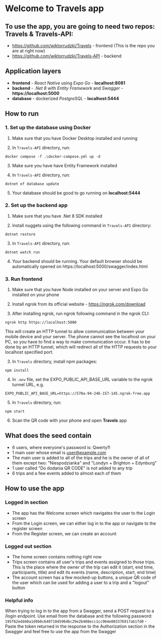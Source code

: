 ﻿# **Welcome to Travels app**

## **To use the app, you are going to need two repos: Travels & Travels-API:**
-  https://github.com/wiktorrudzki/Travels - frontend (This is the repo you are at right now)
-  https://github.com/wiktorrudzki/Travels-API - backend

## **Application layers**

-   **frontend** - _React Native_ using _Expo Go_ - **localhost:8081**
-   **backend** - _.Net 8_ with _Entity Framework_ and _Swagger_ - **https://localhost:5000**
-   **database** - dockerized _PostgreSQL_ - **localhost:5444**

## **How to run**

### 1. Set up the database using Docker

1. Make sure that you have Docker Desktop installed and running

2. In `Travels-API` directory, run:

```
docker compose -f .\docker-compose.yml up -d
```

3. Make sure you have have Entity Framework installed

4. In `Travels-API` directory, run:

```
dotnet ef database update
```

5. Your database should be good to go running on **localhost:5444**

### 2. Set up the backend app

1. Make sure that you have .Net 8 SDK installed

2. Install nuggets using the following command in `Travels-API` directory:

```
dotnet restore
```

3. In `Travels-API` directory, run:

```
dotnet watch run
```

4. Your backend should be running. Your default browser should be automatically opened on https://localhost:5000/swagger/index.html

### 3. Run frontend

1. Make sure that you have Node installed on your server and Expo Go installed on your phone

2. Install ngrok from its official website - https://ngrok.com/download

3. After installing ngrok, run ngrok following command in the ngrok CLI:

```
ngrok http https://localhost:5000
```

This will create an HTTP tunnel to allow communication between your mobile device and your server. The phone cannot see the localhost on your PC, so you have to find a way to make communication occur. It has to be done by an HTTP tunnel, which will redirect all of the HTTP requests to your localhost specified port.

3. In `Travels` directory, install npm packages:

```
npm install
```

4. In `.env` file, set the EXPO_PUBLIC_API_BASE_URL variable to the ngrok tunnel URL, e.g.

```
EXPO_PUBLIC_API_BASE_URL=https://570a-94-246-157-145.ngrok-free.app
```

5. In `Travels` directory, run:

```
npm start
```

6. Scan the QR code with your phone and open **Travels** app

## **What does the seed contain**

-   6 users, where everyone's password is: Qwerty1!
-   1 main user whose email is user@example.com
-   The main user is added to all of the trips and he is the owner of all of them except two: "Niespodzianka" and "Londyn + Brighton + Edynburg"
-   1 user called "Do dodania QR CODE" is not added to any trip
-   6 trips and a few events added to almost each of them

## **How to use the app**

### Logged in section

-   The app has the Welcome screen which navigates the user to the Login screen
-   From the Login screen, we can either log in to the app or navigate to the register screen
-   From the Register screen, we can create an account

### Logged out section

-   The home screen contains nothing right now
-   Trips screen contains all user's trips and events assigned to those trips. This is the place where the owner of the trip can edit it (start, end time, participants, title) and edit its events (name, description, start, end time)
-   The account screen has a few mocked-up buttons, a unique QR code of the user which can be used for adding a user to a trip and a "logout" button

### Helpful info

When trying to log in to the app from a Swagger, send a POST request to a /login endpoint. Use email from the database and the following password:
`195f62edd40a1d9b0c6407104596d6c29e2b408ecc1cc964e803376917ab1fd0` - Paste the token returned in the response to the Authorization section in the Swagger and feel free to use the app from the Swagger
